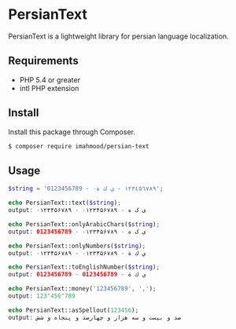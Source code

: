 # PersianText

PersianText is a lightweight library for persian language localization.

## Requirements

* PHP 5.4 or greater
* intl PHP extension

## Install

Install this package through Composer.

``` bash
$ composer require imahmood/persian-text
```

## Usage

``` php
$string = '0123456789 - ۰١٢٣٤٥٦٧٨٩ - ي ك ة';

echo PersianText::text($string);
output: ۰۱۲۳۴۵۶۷۸۹ - ۰۱۲۳۴۵۶۷۸۹ - ی ک ه

echo PersianText::onlyArabicChars($string);
output: 0123456789 - ۰۱۲۳۴۵۶۷۸۹ - ی ک ه

echo PersianText::onlyNumbers($string);
output: ۰۱۲۳۴۵۶۷۸۹ - ۰۱۲۳۴۵۶۷۸۹ - ي ك ة

echo PersianText::toEnglishNumber($string);
output: 0123456789 - 0123456789 - ي ك ة

echo PersianText::money('123456789', ',');
output: 123٬456٬789

echo PersianText::asSpellout(123456);
output: صد و بیست و سه هزار و چهارصد و پنجاه و شش
```

